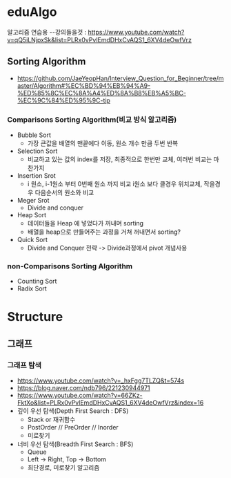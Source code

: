 # eduAlgo
알고리즘 연습용
--강의들을것 : https://www.youtube.com/watch?v=qQ5iLNjpxSk&list=PLRx0vPvlEmdDHxCvAQS1_6XV4deOwfVrz

## Sorting Algorithm
- https://github.com/JaeYeopHan/Interview_Question_for_Beginner/tree/master/Algorithm#%EC%BD%94%EB%94%A9-%ED%85%8C%EC%8A%A4%ED%8A%B8%EB%A5%BC-%EC%9C%84%ED%95%9C-tip

### Comparisons Sorting Algorithm(비교 방식 알고리즘)
- Bubble Sort
  - 가장 큰값을 배열의 맨끝에다 이동, 원소 개수 만큼 두번 반복
- Selection Sort
  - 비교하고 있는 값의 index를 저장, 최종적으로 한번만 교체, 여러번 비교는 마찬가지
- Insertion Srot
  - i 원소, i-1원소 부터 0번째 원소 까지 비교 i원소 보다 클경우 위치교체, 작을경우 다음순서의 원소와 비교
- Meger Srot
  - Divide and conquer
- Heap Sort
  - 데이터들을 Heap 에 넣었다가 꺼내며 sorting
  - 배열을 heap으로 만들어주는 과정을 거쳐 꺼내면서 sorting?
- Quick Sort
  - Divide and Conquer 전략 -> Divide과정에서 pivot 개념사용
### non-Comparisons Sorting Algorithm
- Counting Sort
- Radix Sort

# Structure
## 그래프
### 그래프 탐색
- https://www.youtube.com/watch?v=_hxFgg7TLZQ&t=574s
- https://blog.naver.com/ndb796/221230944971
- https://www.youtube.com/watch?v=66ZKz-FktXo&list=PLRx0vPvlEmdDHxCvAQS1_6XV4deOwfVrz&index=16
- 깊이 우선 탐색(Depth First Search : DFS)
  - Stack or 재귀함수
  - PostOrder // PreOrder // Inorder
  - 미로찾기 
- 너비 우선 탐색(Breadth First Search : BFS)
  - Queue
  - Left -> Right, Top -> Bottom
  - 최단경로, 미로찾기 알고리즘
